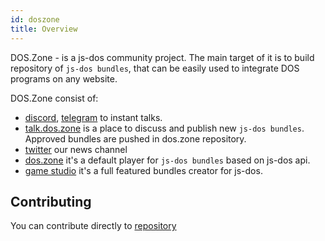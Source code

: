```yaml
---
id: doszone
title: Overview
---
```


DOS.Zone - is a js-dos community project. The main target of it is to build repository of `js-dos bundles`, that can be easily used to integrate DOS programs on any website.

DOS.Zone consist of:
* [discord](https://discord.com/invite/hMVYEbG), [telegram](https://t.me/doszone) to instant talks.
* [talk.dos.zone](https://talks.dos.zone) is a  place to discuss and publish new `js-dos bundles`. Approved bundles are pushed in dos.zone repository.
* [twitter](https://twitter.com/intent/user?screen_name=doszone_db) our news channel
* [dos.zone](https://dos.zone) it's a default player for `js-dos bundles` based on js-dos api.
* [game studio](https://dos.zone/studio) it's a full featured bundles creator for js-dos.

## Contributing

You can contribute directly to [repository](https://github.com/js-dos/repository)


